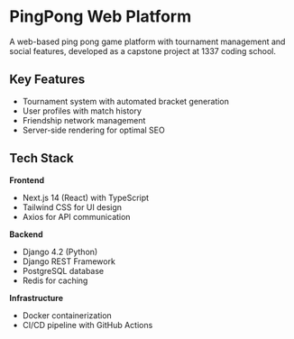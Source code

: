 
# PingPong Web Platform

A web-based ping pong game platform with tournament management and social features, developed as a capstone project at 1337 coding school.

## Key Features
- Tournament system with automated bracket generation
- User profiles with match history
- Friendship network management
- Server-side rendering for optimal SEO

## Tech Stack

**Frontend**  
- Next.js 14 (React) with TypeScript
- Tailwind CSS for UI design
- Axios for API communication

**Backend**  
- Django 4.2 (Python)
- Django REST Framework
- PostgreSQL database
- Redis for caching

**Infrastructure**  
- Docker containerization
- CI/CD pipeline with GitHub Actions
